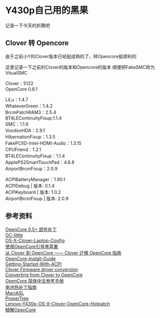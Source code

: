 # Y430p自己用的黑果

记录一下今天的折腾吧

## Clover 转 Opencore

由于之前小Y的Clover版本已经挺成熟的了，转Opencore挺顺利的

这里记录一下之前的Clover的版本和Opencore的版本
顺便把FakeSMC转为VitualSMC

Clover：5122  
OpenCore 0.6.1  

LiLu：1.4.7  
WhateverGreen：1.4.2  
BrcmPatchRAM3：2.5.4  
BT4LEContinuityFixup:1.1.4  
SMC：1.1.6  
VoodooHDA：2.9.1  
HibernationFixup：1.3.5  
FakePCIID-Intel-HDMI-Audio：1.3.15  
CPUFriend：1.2.1  
BT4LEContinuityFixup：1.1.4  
ApplePS2SmartTouchPad：4.6.8  
AirportBrcmFixup：2.0.9  
  
ACPIBatteryManager：1.90.1  
ACPIDebug | 版本: 0.1.4  
ACPIKeyboard | 版本: 1.0.2  
AirportBrcmFixup | 版本: 2.0.9  

## 参考资料

[OpenCore 0.5+ 部件补丁](https://ocbook.tlhub.cn/)  
[OC-little](https://github.com/daliansky/OC-little)  
[OS-X-Clover-Laptop-Config](https://github.com/RehabMan/OS-X-Clover-Laptop-Config/tree/master/hotpatch)  
[使用OpenCore引导黑苹果](https://blog.xjn819.com/?p=543)  
[从 Clover 到 OpenCore —— Clover 迁移 OpenCore 指南](https://blog.skk.moe/post/from-clover-to-opencore/)  
[OpenCore-Install-Guide](https://dortania.github.io/OpenCore-Install-Guide/)  
[Getting-Started-With-ACPI](https://dortania.github.io/Getting-Started-With-ACPI/)  
[Clover Firmware driver conversion](https://github.com/dortania/OpenCore-Install-Guide/blob/master/clover-conversion/clover-efi.md)  
[Converting from Clover to OpenCore](https://github.com/dortania/OpenCore-Install-Guide/tree/master/clover-conversion)  
[OpenCore 简体中文参考手册](https://oc.skk.moe/)  
[电池热补丁指南](https://xstar-dev.github.io/hackintosh_advanced/Guide_For_Battery_Hotpatch.html)  
[MaciASL](https://github.com/acidanthera/MaciASL/releases)  
[ProperTree](https://github.com/corpnewt/ProperTree)  
[Lenovo-Y430p-OS-X-Clover-OpenCore-Hotpatch](https://github.com/Z39/Lenovo-Y430p-OS-X-Clover-OpenCore-Hotpatch)  
[精解OpenCore](https://blog.daliansky.net/OpenCore-BootLoader.html)  


